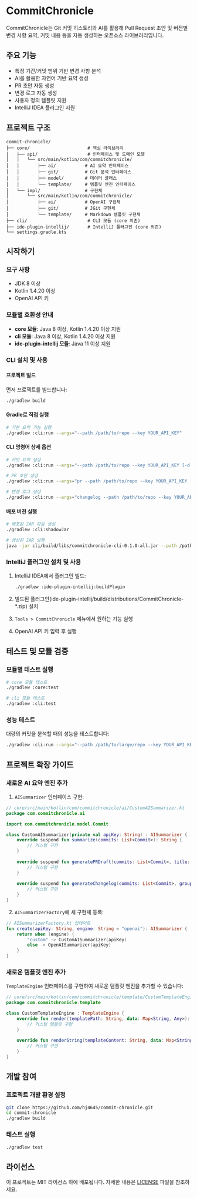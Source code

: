 # CommitChronicle

CommitChronicle는 Git 커밋 히스토리와 AI를 활용해 Pull Request 초안 및 버전별 변경 사항 요약, 커밋 내용 등을 자동 생성하는 오픈소스 라이브러리입니다.

## 주요 기능

- 특정 기간/커밋 범위 기반 변경 사항 분석
- AI를 활용한 자연어 기반 요약 생성
- PR 초안 자동 생성
- 변경 로그 자동 생성
- 사용자 정의 템플릿 지원
- IntelliJ IDEA 플러그인 지원

## 프로젝트 구조

```
commit-chronicle/
├── core/                      # 핵심 라이브러리
│   ├── api/                   # 인터페이스 및 도메인 모델
│   │   └── src/main/kotlin/com/commitchronicle/
│   │       ├── ai/           # AI 요약 인터페이스
│   │       ├── git/          # Git 분석 인터페이스
│   │       ├── model/        # 데이터 클래스
│   │       └── template/     # 템플릿 엔진 인터페이스
│   └── impl/                 # 구현체
│       └── src/main/kotlin/com/commitchronicle/
│           ├── ai/           # OpenAI 구현체
│           ├── git/          # JGit 구현체
│           └── template/     # Markdown 템플릿 구현체
├── cli/                       # CLI 모듈 (core 의존)
├── ide-plugin-intellij/       # IntelliJ 플러그인 (core 의존)
└── settings.gradle.kts
```

## 시작하기

### 요구 사항

- JDK 8 이상
- Kotlin 1.4.20 이상
- OpenAI API 키

### 모듈별 호환성 안내

- **core 모듈**: Java 8 이상, Kotlin 1.4.20 이상 지원
- **cli 모듈**: Java 8 이상, Kotlin 1.4.20 이상 지원
- **ide-plugin-intellij 모듈**: Java 11 이상 지원

### CLI 설치 및 사용

#### 프로젝트 빌드

먼저 프로젝트를 빌드합니다:

```bash
./gradlew build
```

#### Gradle로 직접 실행

```bash
# 기본 요약 기능 실행
./gradlew :cli:run --args="--path /path/to/repo --key YOUR_API_KEY"
```

#### CLI 명령어 상세 옵션

```bash
# 커밋 요약 생성
./gradlew :cli:run --args="--path /path/to/repo --key YOUR_API_KEY [-d DAYS] [-l LIMIT]"

# PR 초안 생성
./gradlew :cli:run --args="pr --path /path/to/repo --key YOUR_API_KEY [-t TITLE] [--template TEMPLATE_PATH]"

# 변경 로그 생성
./gradlew :cli:run --args="changelog --path /path/to/repo --key YOUR_API_KEY [--group] [--template TEMPLATE_PATH]"
```

#### 배포 버전 실행

```bash
# 배포된 JAR 파일 생성
./gradlew :cli:shadowJar

# 생성된 JAR 실행
java -jar cli/build/libs/commitchronicle-cli-0.1.0-all.jar --path /path/to/repo --key YOUR_API_KEY
```

### IntelliJ 플러그인 설치 및 사용

1. IntelliJ IDEA에서 플러그인 빌드:
   ```bash
   ./gradlew :ide-plugin-intellij:buildPlugin
   ```

2. 빌드된 플러그인(ide-plugin-intellij/build/distributions/CommitChronicle-*.zip) 설치
3. `Tools > CommitChronicle` 메뉴에서 원하는 기능 실행
4. OpenAI API 키 입력 후 실행

## 테스트 및 모듈 검증

### 모듈별 테스트 실행

```bash
# core 모듈 테스트
./gradlew :core:test

# cli 모듈 테스트
./gradlew :cli:test
```

### 성능 테스트

대량의 커밋을 분석할 때의 성능을 테스트합니다:

```bash
./gradlew :cli:run --args="--path /path/to/large/repo --key YOUR_API_KEY --limit 1000"
```

## 프로젝트 확장 가이드

### 새로운 AI 요약 엔진 추가

1. `AISummarizer` 인터페이스 구현:

```kotlin
// core/src/main/kotlin/com/commitchronicle/ai/CustomAISummarizer.kt
package com.commitchronicle.ai

import com.commitchronicle.model.Commit

class CustomAISummarizer(private val apiKey: String) : AISummarizer {
    override suspend fun summarize(commits: List<Commit>): String {
        // 커스텀 구현
    }
    
    override suspend fun generatePRDraft(commits: List<Commit>, title: String?): String {
        // 커스텀 구현
    }
    
    override suspend fun generateChangelog(commits: List<Commit>, groupByType: Boolean): String {
        // 커스텀 구현
    }
}
```

2. `AISummarizerFactory`에 새 구현체 등록:

```kotlin
// AISummarizerFactory.kt 업데이트
fun create(apiKey: String, engine: String = "openai"): AISummarizer {
    return when (engine) {
        "custom" -> CustomAISummarizer(apiKey)
        else -> OpenAISummarizer(apiKey)
    }
}
```

### 새로운 템플릿 엔진 추가

`TemplateEngine` 인터페이스를 구현하여 새로운 템플릿 엔진을 추가할 수 있습니다:

```kotlin
// core/src/main/kotlin/com/commitchronicle/template/CustomTemplateEngine.kt
package com.commitchronicle.template

class CustomTemplateEngine : TemplateEngine {
    override fun render(templatePath: String, data: Map<String, Any>): String {
        // 커스텀 템플릿 구현
    }
    
    override fun renderString(templateContent: String, data: Map<String, Any>): String {
        // 커스텀 구현
    }
}
```

## 개발 참여

### 프로젝트 개발 환경 설정

```bash
git clone https://github.com/hj4645/commit-chronicle.git
cd commit-chronicle
./gradlew build
```

### 테스트 실행

```bash
./gradlew test
```

## 라이선스

이 프로젝트는 MIT 라이선스 하에 배포됩니다. 자세한 내용은 [LICENSE](LICENSE) 파일을 참조하세요.